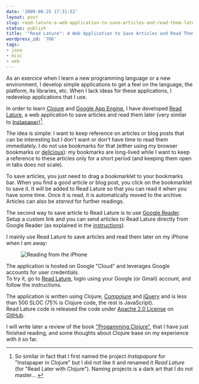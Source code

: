 ```yaml
---
date: '2009-08-25 17:31:52'
layout: post
slug: read-lature-a-web-application-to-save-articles-and-read-them-later
status: publish
title: '"Read Lature": A Web Application to Save Articles and Read Them Later'
wordpress_id: '766'
tags:
- java
- misc
- web
---
```


As an exercice when I learn a new programming language or a new environment, I develop simple applications to get a feel on the language, the platform, its libraries, etc.  When I lack ideas for these applications, I redevelop applications that I use.

In order to learn [Clojure][clojure] and [Google App Engine][appengine], I have developed [Read Lature][readlature], a web application to save articles and read them later (very similar to [Instapaper][instapaper])<a id="fnr1-2009-08-25" href="#fn1-2009-08-25"><sup>1</sup></a>.

The idea is simple: I want to keep reference on articles or blog posts that can be interesting but I don't want or don't have time to read them immediately.
I do not use bookmarks for that (either using my browser bookmarks or [delicious][delicious]): my bookmarks are long-lived while I want to keep a reference to these articles only for a short period (and keeping them open in tabs does not scale).

To save articles, you just need to drag a bookmarklet to your bookmarks bar.
When you find a good article or blog post, you click on the bookmarklet to save it. It will be added to Read Lature so that you can read it when you have some time. Once it is read, it is automatically moved to the archive. Articles can also be _starred_ for further readings.

The second way to save article to Read Lature is to use [Google Reader][reader]. Setup a custom link and you can send articles to Read Lature directly from Google Reader (as explained in the [instructions][gr-instructions]).

I mainly use Read Lature to save articles and read them later on my iPhone when I am away:

<figure style="max-width: 200px">
<img src="#{ site.img_base_url}images/2009-08-25-photo-200x300.jpg" alt="Reading from the iPhone" title="Reading from the iPhone" />
</figure>

The application is hosted on Google "Cloud" and leverages Google accounts for  user credentials.  
To try it, go to [Read Lature][readlature], login using your Google (or Gmail) account, and follow the instructions. 

The application is written using Clojure, [Compojure][compojure] and [jQuery][jquery] and is less than 500 SLOC (75% is Clojure code, the rest is JavaScript).  
Read Lature code is released the code under [Apache 2.0 License][apl] on [GitHub][readlature.git].

I will write later a review of  the book ["Progamming Clojure"][prog-clojure], that I have just finished reading, and some thoughts about Clojure base on my experience with it so far.

----

1. <a id="fn1-2009-08-25"></a> So similar in fact that I first named the project _Instapapure_ for "Instapaper in Clojure" but I did not like it and renamed it _Read Lature_ (for "Read Later with Clojure"). Naming projects is a dark art that I do not master...&nbsp;<a href="#fnr1-2009-08-25">&#8617;</a>

[readlature]:      http://readlature.appspot.com
[readlature.git]: http://github.com/jmesnil/readlature/
[apl]:                   http://apache.org/licenses/LICENSE-2.0
[instapaper]:     http://www.instapaper.com/u
[clojure]:            http://clojure.org/
[compojure]:     http://github.com/weavejester/compojure/
[jquery]:             http://jquery.com/
[appengine]:     http://appengine.google.com
[reader]:           http://google.com/reader
[gr-instructions]: http://readlature.appspot.com/public/google-reader.html
[delicious]:        http://delicious.com/
[prog-clojure]: http://www.pragprog.com/titles/shcloj/programming-clojure